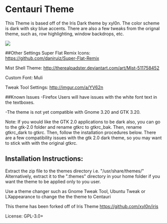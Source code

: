 # Centauri Theme
This Theme is based off of the Iris Dark theme by xyl0n. The color scheme is dark with sky blue accents. There are also a few tweaks from the orignal theme, such as, row highlighting, window backdrops, etc.

![](http://i.imgur.com/MQEdBQf.jpg)

##Other Settings
Super Flat Remix Icons: https://github.com/daniruiz/Super-Flat-Remix

Mist Shell Theme: http://therealpadster.deviantart.com/art/Mist-511758452

Custom Font: Muli

Tweak Tool Settings: http://imgur.com/a/YV62n

##Known Issues
-Firefox Users will have issues with the white font text in the textboxes.

-The theme is not yet compatible with Gnome 3.20 and GTK 3.20.

Note:
If you would like the GTK 2.0 applications to be dark also, you can go to the gtk-2.0 folder and rename gtkrc to gtkrc_bak. Then, rename gtkrc_dark to gtkrc. Then, follow the installation procedures below. There are a few compatibility issues with the gtk 2.0 dark theme, so you may want to stick with with the original gtkrc.

## Installation Instructions:

Extract the zip file to the themes directory i.e. "/usr/share/themes/"
Alternatively, extract it to the ".themes" directory in your home folder if you want the theme to be applied only to you user.

Use a theme changer such as Gnome Tweak Tool, Ubuntu Tweak or LXappearance to change the the theme to Centauri

This theme has been forked off of Iris Theme
https://github.com/xyl0n/iris

License: GPL-3.0+
